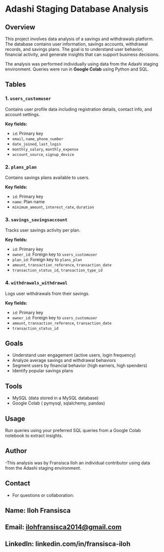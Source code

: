 # Adashi Staging Database Analysis

## Overview

This project involves data analysis of a savings and withdrawals platform. The database contains user information, savings accounts, withdrawal records, and savings plans. The goal is to understand user behavior, financial activity, and generate insights that can support business decisions.

The analysis was performed individually using data from the Adashi staging environment. Queries were run in **Google Colab** using Python and SQL.

## Tables

### 1. `users_customuser`
Contains user profile data including registration details, contact info, and account settings.

**Key fields:**
- `id`: Primary key
- `email`, `name`, `phone_number`
- `date_joined`, `last_login`
- `monthly_salary`, `monthly_expense`
- `account_source`, `signup_device`

### 2. `plans_plan`
Contains savings plans available to users.

**Key fields:**
- `id`: Primary key
- `name`: Plan name
- `minimum_amount`, `interest_rate`, `duration`

### 3. `savings_savingsaccount`
Tracks user savings activity per plan.

**Key fields:**
- `id`: Primary key
- `owner_id`: Foreign key to `users_customuser`
- `plan_id`: Foreign key to `plans_plan`
- `amount`, `transaction_reference`, `transaction_date`
- `transaction_status_id`, `transaction_type_id`

### 4. `withdrawals_withdrawal`
Logs user withdrawals from their savings.

**Key fields:**
- `id`: Primary key
- `owner_id`: Foreign key to `users_customuser`
- `amount`, `transaction_reference`, `transaction_date`
- `transaction_status_id`

## Goals

- Understand user engagement (active users, login frequency)
- Analyze average savings and withdrawal behaviors
- Segment users by financial behavior (high earners, high spenders)
- Identify popular savings plans

## Tools

- MySQL (data stored in a MySQL database)
- Google Colab ( pymysql, sqlalchemy, pandas)

## Usage

Run queries using your preferred SQL queries from a Google Colab notebook to extract insights.

## Author

 -This analysis was by Fransisca Iloh an individual contributor using data from the Adashi staging environment.

## Contact
 - For questions or collaboration:

## Name: Iloh Fransisca
## Email: ilohfransisca2014@gmail.com
## LinkedIn: linkedin.com/in/fransisca-iloh
